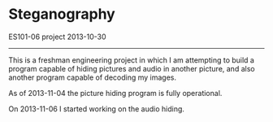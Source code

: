 Steganography
=============

ES101-06 project 2013-10-30
____________________________

This is a freshman engineering project in which I am attempting to build a program capable of hiding pictures and audio in another picture, and also another program capable of decoding my images.

As of 2013-11-04 the picture hiding program is fully operational.

On 2013-11-06 I started working on the audio hiding.
